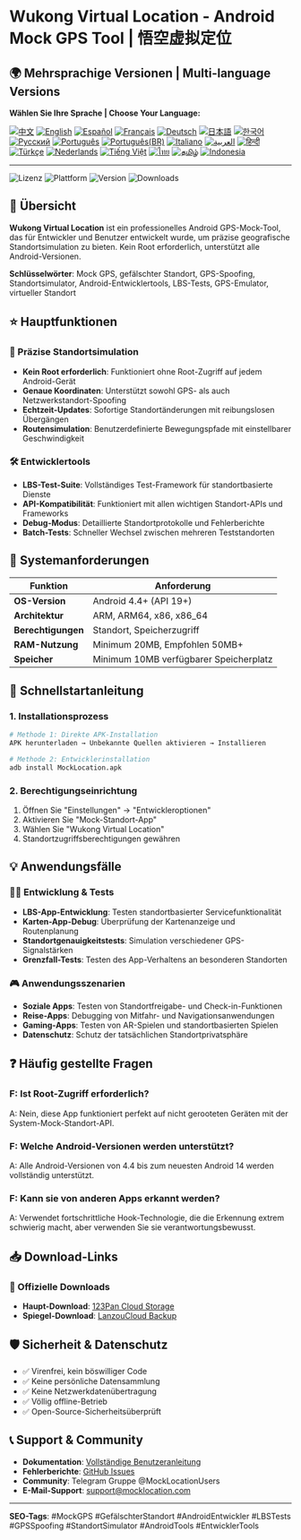 # Wukong Virtual Location - Android Mock GPS Tool | 悟空虚拟定位

## 🌍 Mehrsprachige Versionen | Multi-language Versions

**Wählen Sie Ihre Sprache | Choose Your Language:**

[![中文](https://img.shields.io/badge/README-中文-red.svg)](README.md)
[![English](https://img.shields.io/badge/README-English-blue.svg)](README_en.md)
[![Español](https://img.shields.io/badge/README-Español-green.svg)](README_es.md)
[![Français](https://img.shields.io/badge/README-Français-blue.svg)](README_fr.md)
[![Deutsch](https://img.shields.io/badge/README-Deutsch-black.svg)](README_de.md)
[![日本語](https://img.shields.io/badge/README-日本語-red.svg)](README_ja.md)
[![한국어](https://img.shields.io/badge/README-한국어-blue.svg)](README_ko.md)
[![Русский](https://img.shields.io/badge/README-Русский-blue.svg)](README_ru.md)
[![Português](https://img.shields.io/badge/README-Português-green.svg)](README_pt.md)
[![Português(BR)](https://img.shields.io/badge/README-Português(BR)-yellow.svg)](README_pt_BR.md)
[![Italiano](https://img.shields.io/badge/README-Italiano-green.svg)](README_it.md)
[![العربية](https://img.shields.io/badge/README-العربية-green.svg)](README_ar.md)
[![हिन्दी](https://img.shields.io/badge/README-हिन्दी-orange.svg)](README_hi.md)
[![Türkçe](https://img.shields.io/badge/README-Türkçe-red.svg)](README_tr.md)
[![Nederlands](https://img.shields.io/badge/README-Nederlands-orange.svg)](README_nl.md)
[![Tiếng Việt](https://img.shields.io/badge/README-Tiếng_Việt-red.svg)](README_vi.md)
[![ไทย](https://img.shields.io/badge/README-ไทย-blue.svg)](README_th.md)
[![தமிழ்](https://img.shields.io/badge/README-தமிழ்-red.svg)](README_ta.md)
[![Indonesia](https://img.shields.io/badge/README-Indonesia-red.svg)](README_id.md)

---

![Lizenz](https://img.shields.io/badge/Lizenz-Kostenlos-green.svg)
![Plattform](https://img.shields.io/badge/Plattform-Android-blue.svg)
![Version](https://img.shields.io/badge/Version-Neueste-orange.svg)
![Downloads](https://img.shields.io/badge/Downloads-100k+-brightgreen.svg)

## 📍 Übersicht

**Wukong Virtual Location** ist ein professionelles Android GPS-Mock-Tool, das für Entwickler und Benutzer entwickelt wurde, um präzise geografische Standortsimulation zu bieten. Kein Root erforderlich, unterstützt alle Android-Versionen.

**Schlüsselwörter**: Mock GPS, gefälschter Standort, GPS-Spoofing, Standortsimulator, Android-Entwicklertools, LBS-Tests, GPS-Emulator, virtueller Standort

## ⭐ Hauptfunktionen

### 🎯 Präzise Standortsimulation
- **Kein Root erforderlich**: Funktioniert ohne Root-Zugriff auf jedem Android-Gerät
- **Genaue Koordinaten**: Unterstützt sowohl GPS- als auch Netzwerkstandort-Spoofing
- **Echtzeit-Updates**: Sofortige Standortänderungen mit reibungslosen Übergängen
- **Routensimulation**: Benutzerdefinierte Bewegungspfade mit einstellbarer Geschwindigkeit

### 🛠️ Entwicklertools
- **LBS-Test-Suite**: Vollständiges Test-Framework für standortbasierte Dienste
- **API-Kompatibilität**: Funktioniert mit allen wichtigen Standort-APIs und Frameworks
- **Debug-Modus**: Detaillierte Standortprotokolle und Fehlerberichte
- **Batch-Tests**: Schneller Wechsel zwischen mehreren Teststandorten

## 📱 Systemanforderungen

| Funktion | Anforderung |
|----------|-------------|
| **OS-Version** | Android 4.4+ (API 19+) |
| **Architektur** | ARM, ARM64, x86, x86_64 |
| **Berechtigungen** | Standort, Speicherzugriff |
| **RAM-Nutzung** | Minimum 20MB, Empfohlen 50MB+ |
| **Speicher** | Minimum 10MB verfügbarer Speicherplatz |

## 🚀 Schnellstartanleitung

### 1. Installationsprozess
```bash
# Methode 1: Direkte APK-Installation
APK herunterladen → Unbekannte Quellen aktivieren → Installieren

# Methode 2: Entwicklerinstallation
adb install MockLocation.apk
```

### 2. Berechtigungseinrichtung
1. Öffnen Sie "Einstellungen" → "Entwickleroptionen"
2. Aktivieren Sie "Mock-Standort-App"
3. Wählen Sie "Wukong Virtual Location"
4. Standortzugriffsberechtigungen gewähren

## 💡 Anwendungsfälle

### 👨‍💻 Entwicklung & Tests
- **LBS-App-Entwicklung**: Testen standortbasierter Servicefunktionalität
- **Karten-App-Debug**: Überprüfung der Kartenanzeige und Routenplanung
- **Standortgenauigkeitstests**: Simulation verschiedener GPS-Signalstärken
- **Grenzfall-Tests**: Testen des App-Verhaltens an besonderen Standorten

### 🎮 Anwendungsszenarien
- **Soziale Apps**: Testen von Standortfreigabe- und Check-in-Funktionen
- **Reise-Apps**: Debugging von Mitfahr- und Navigationsanwendungen
- **Gaming-Apps**: Testen von AR-Spielen und standortbasierten Spielen
- **Datenschutz**: Schutz der tatsächlichen Standortprivatsphäre

## ❓ Häufig gestellte Fragen

### F: Ist Root-Zugriff erforderlich?
A: Nein, diese App funktioniert perfekt auf nicht gerooteten Geräten mit der System-Mock-Standort-API.

### F: Welche Android-Versionen werden unterstützt?
A: Alle Android-Versionen von 4.4 bis zum neuesten Android 14 werden vollständig unterstützt.

### F: Kann sie von anderen Apps erkannt werden?
A: Verwendet fortschrittliche Hook-Technologie, die die Erkennung extrem schwierig macht, aber verwenden Sie sie verantwortungsbewusst.

## 📥 Download-Links

### 🔗 Offizielle Downloads
- **Haupt-Download**: [123Pan Cloud Storage](https://www.123pan.com/s/k6bMjv-adiI.html)
- **Spiegel-Download**: [LanzouCloud Backup](https://wwnr.lanzouv.com/b0knhjugb)

## 🛡️ Sicherheit & Datenschutz

- ✅ Virenfrei, kein böswilliger Code
- ✅ Keine persönliche Datensammlung
- ✅ Keine Netzwerkdatenübertragung
- ✅ Völlig offline-Betrieb
- ✅ Open-Source-Sicherheitsüberprüft

## 📞 Support & Community

- **Dokumentation**: [Vollständige Benutzeranleitung](https://docs.mocklocation.com)
- **Fehlerberichte**: [GitHub Issues](https://github.com/username/MockLocation/issues)
- **Community**: Telegram Gruppe @MockLocationUsers
- **E-Mail-Support**: support@mocklocation.com

---

**SEO-Tags**: #MockGPS #GefälschterStandort #AndroidEntwickler #LBSTests #GPSSpoofing #StandortSimulator #AndroidTools #EntwicklerTools
